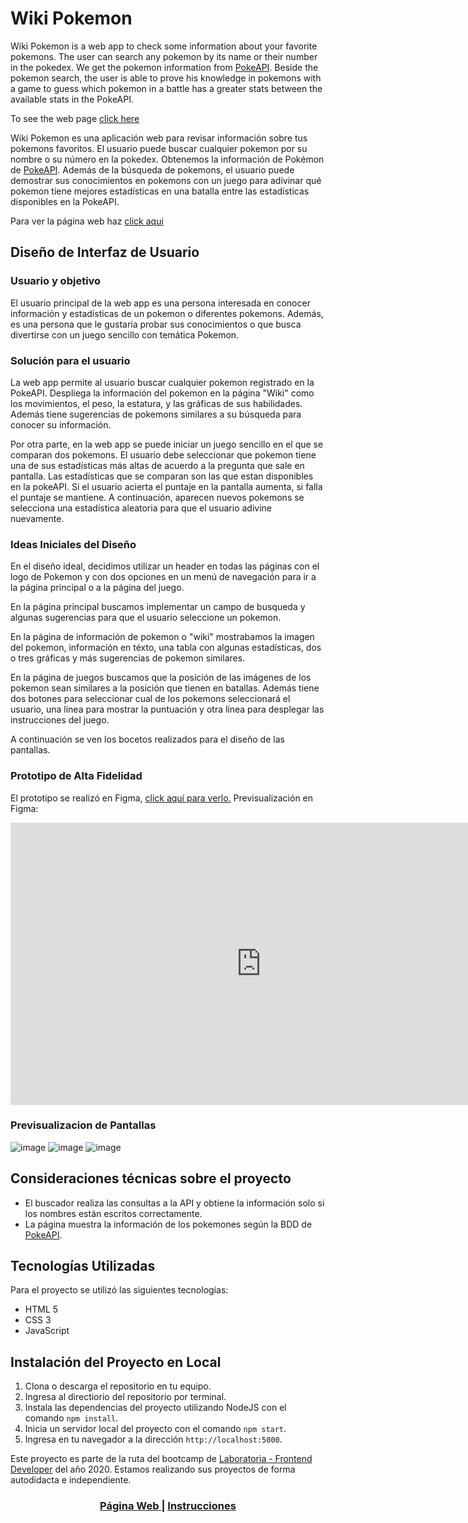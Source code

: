 
# Wiki Pokemon

Wiki Pokemon is a web app to check some information about your favorite pokemons. The user can search any pokemon by its name or their number in the pokedex. We get the pokemon information from [PokeAPI](https://pokeapi.co/). Beside the pokemon search, the user is able to prove his knowledge in pokemons with a game to guess which pokemon in a battle has a greater stats between the available stats in the PokeAPI.

To see the web page [click here]()

Wiki Pokemon es una aplicación web para revisar información sobre tus pokemons favoritos. El usuario puede buscar cualquier pokemon por su nombre o su número en la pokedex. Obtenemos la información de Pokémon de [PokeAPI](https://pokeapi.co/). Además de la búsqueda de pokemons, el usuario puede demostrar sus conocimientos en pokemons con un juego para adivinar qué pokemon tiene mejores estadísticas en una batalla entre las estadísticas disponibles en la PokeAPI.

Para ver la página web haz [click aqui]()


## Diseño de Interfaz de Usuario

### Usuario y objetivo

El usuario principal de la web app es una persona interesada en conocer información y estadísticas de un pokemon o  diferentes pokemons. Además, es una persona que le gustaría probar sus conocimientos o que busca divertirse con un juego sencillo con temática Pokemon.

### Solución para el usuario

La web app permite al usuario buscar cualquier pokemon registrado en la PokeAPI.
Despliega la información del pokemon en la página "Wiki" como los movimientos, el peso, la estatura, y las gráficas de sus habilidades. Además tiene sugerencias de pokemons similares a su búsqueda para conocer su información.

Por otra parte, en la web app se puede iniciar un juego sencillo en el que se comparan dos pokemons. El usuario debe seleccionar que pokemon tiene una de sus estadísticas más altas de acuerdo a la pregunta que sale en pantalla. Las estadísticas que se comparan son las que estan disponibles en la pokeAPI. Si el usuario acierta el puntaje en la pantalla aumenta, si falla el puntaje se mantiene. A continuación, aparecen nuevos pokemons se selecciona una estadística aleatoria para que el usuario adivine nuevamente.

### Ideas Iniciales del Diseño

En el diseño ideal, decidimos utilizar un header en todas las páginas con el logo de Pokemon y con dos opciones en un menú de navegación para ir a la página principal o a la página del juego.

En la página principal buscamos implementar un campo de busqueda y algunas sugerencias para que el usuario seleccione un pokemon.

En la página de información de pokemon o "wiki" mostrabamos la imagen del pokemon, información en téxto, una tabla con algunas estadísticas, dos o tres gráficas y más sugerencias de pokemon similares.

En la página de juegos buscamos que la posición de las imágenes de los pokemon sean similares a la posición que tienen en batallas. Además tiene dos botones para seleccionar cual de los pokemons seleccionará el usuario, una línea para mostrar la puntuación y otra línea para desplegar las instrucciones del juego.

A continuación se ven los bocetos realizados para el diseño de las pantallas.


### Prototipo de Alta Fidelidad
El prototipo se realizó en Figma, [click aquí para verlo.](https://www.figma.com/file/VgGs1K4E12NQvSA9w4Z94H/PokeWiki?node-id=0%3A1)
Previsualización en Figma:
<iframe style="border: 1px solid rgba(0, 0, 0, 0.1);" width="800" height="450" src="https://www.figma.com/embed?embed_host=share&url=https%3A%2F%2Fwww.figma.com%2Ffile%2FVgGs1K4E12NQvSA9w4Z94H%2FPokeWiki%3Fnode-id%3D0%253A1" allowfullscreen></iframe>

### Previsualizacion de Pantallas

![image](./src/assets/images/preview1.png)
![image](./src/assets/images/preview2.png)
![image](./src/assets/images/preview3.png)

## Consideraciones técnicas sobre el proyecto
- El buscador realiza las consultas a la API y obtiene la información solo si los nombres están escritos correctamente.
- La página muestra la información de los pokemones según la BDD de [PokeAPI](https://pokeapi.co/).


## Tecnologías Utilizadas

Para el proyecto se utilizó las siguientes tecnologías:

* HTML 5
* CSS 3
* JavaScript

## Instalación del Proyecto en Local

1. Clona o descarga el repositorio en tu equipo.
2. Ingresa al directiorio del repositorio por terminal.
3. Instala las dependencias del proyecto utilizando NodeJS con el comando `npm install`.
4. Inicia un servidor local del proyecto con el comando `npm start`.
5. Ingresa en tu navegador a la dirección `http://localhost:5000`.

Este proyecto es parte de la ruta del bootcamp de [Laboratoria - Frontend Developer](https://www.laboratoria.la/) del año 2020. Estamos realizando sus proyectos de forma autodidacta e independiente.

<div align="center">
  <h3>
    <a href="#">
      Página Web
    </a>
    <span> | </span>
    <a href="https://github.com/Laboratoria/BOG002-data-lovers">
      Instrucciones
    </a>
  </h3>
</div>
